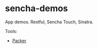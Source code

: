 sencha-demos
============

App demos. Restful, Sencha Touch, Sinatra.

Tools:

* [Packer](http://dean.edwards.name/packer/) 
